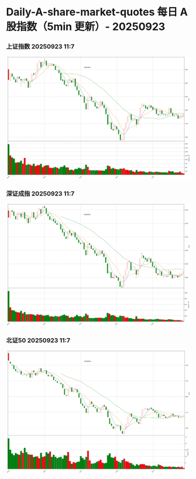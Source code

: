 
# Daily-A-share-market-quotes 每日 A 股指数（5min 更新）- 20250923

### 上证指数 20250923 11:7
![](./fig/2025/9/20250923-sh000001.png)

### 深证成指 20250923 11:7
![](./fig/2025/9/20250923-sz399001.png)

### 北证50 20250923 11:7
![](./fig/2025/9/20250923-bj899050.png)
